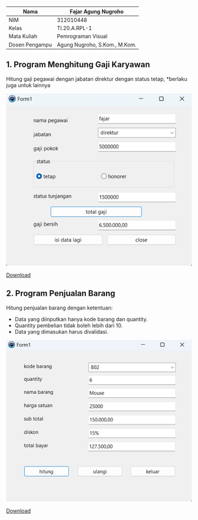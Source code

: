 | Nama           | Fajar Agung Nugroho           |
| -------------- | ----------------------------- |
| NIM            | 312010448                     |
| Kelas          | TI.20.A.RPL-1                 |
| Mata Kuliah    | Pemrograman Visual            |
| Dosen Pengampu | Agung Nugroho, S.Kom., M.Kom. |

## 1. Program Menghitung Gaji Karyawan

Hitung gaji pegawai dengan jabatan direktur dengan status tetap, \*berlaku juga untuk lainnya

![output1](./img/1.png)

[Download](https://github.com/fajarspace/Lat2Visual/releases)

## 2. Program Penjualan Barang

Hitung penjualan barang dengan ketentuan:

- Data yang diinputkan hanya kode barang dan quantity.
- Quantity pembelian tidak boleh lebih dari 10.
- Data yang dimasukan harus divalidasi.

![output2](./img/2.png)

[Download](https://github.com/fajarspace/Lat2Visual/releases)
